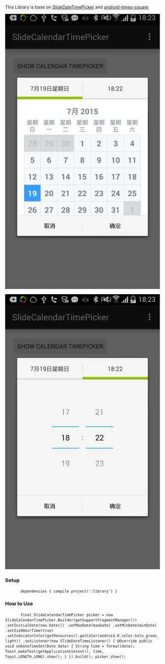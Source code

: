 This Library is base on [SlideDateTimePicker](https://github.com/jjobes/SlideDateTimePicker) and [android-times-square](https://github.com/square/android-times-square).

![](https://raw.githubusercontent.com/ACCoder/SlideCalendarTimePicker/master/appworks/SlideCalendarTimePicker/screenshot1.png)

![](https://raw.githubusercontent.com/ACCoder/SlideCalendarTimePicker/master/appworks/SlideCalendarTimePicker/screenshot2.png)

### Setup

``       
    dependencies {
        compile project(':library')
    }
``

### How to Use

``       
    final SlideCalendarTimePicker picker = new SlideCalendarTimePicker.Builder(getSupportFragmentManager())
                    .setInitialDate(new Date())
                    .setMaxDate(maxDate)
                    .setMinDate(minDate)
                    .setIs24HourTime(true)
                    .setIndicatorColor(getResources().getColor(android.R.color.holo_green_light))
                    .setListener(new SlideDateTimeListener() {
                        @Override
                        public void onDateTimeSet(Date date) {
                            String time = format(date);
                            Toast.makeText(getApplicationContext(), time, Toast.LENGTH_LONG).show();
                        }
                    }).build();
            picker.show();
    ``
